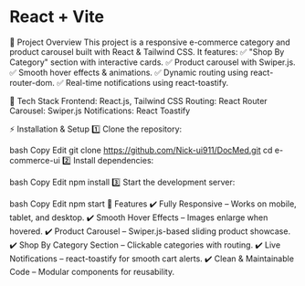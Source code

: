 # React + Vite

📌 Project Overview
This project is a responsive e-commerce category and product carousel built with React & Tailwind CSS. It features:
✅ "Shop By Category" section with interactive cards.
✅ Product carousel with Swiper.js.
✅ Smooth hover effects & animations.
✅ Dynamic routing using react-router-dom.
✅ Real-time notifications using react-toastify.

🚀 Tech Stack
Frontend: React.js, Tailwind CSS
Routing: React Router
Carousel: Swiper.js
Notifications: React Toastify



⚡ Installation & Setup
1️⃣ Clone the repository:

bash
Copy
Edit
git clone https://github.com/Nick-ui911/DocMed.git
cd e-commerce-ui
2️⃣ Install dependencies:

bash
Copy
Edit
npm install
3️⃣ Start the development server:

bash
Copy
Edit
npm start
🌟 Features
✔️ Fully Responsive – Works on mobile, tablet, and desktop.
✔️ Smooth Hover Effects – Images enlarge when hovered.
✔️ Product Carousel – Swiper.js-based sliding product showcase.
✔️ Shop By Category Section – Clickable categories with routing.
✔️ Live Notifications – react-toastify for smooth cart alerts.
✔️ Clean & Maintainable Code – Modular components for reusability.
